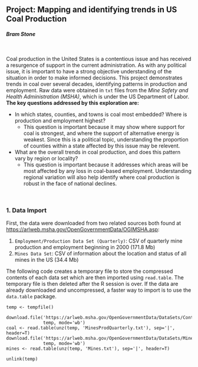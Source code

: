 Project: Mapping and identifying trends in US Coal Production
-------------------------------------------------------------

#### *Bram Stone*

 

Coal production in the United States is a contentious issue and has
received a resurgence of support in the current administration. As with
any political issue, it is important to have a strong objective
understanding of the situation in order to make informed decisions. This
project demonstrates trends in coal over several decades, identifying
patterns in production and employment. Raw data were obtained in `txt`
files from the *Mine Safety and Health Administration (MSHA)*, which is
under the US Department of Labor. **The key questions addressed by this
exploration are:**

-   In which states, counties, and towns is coal most embedded? Where is
    production and employment highest?
    -   This question is important because it may show where support for
        coal is strongest, and where the support of alternative energy
        is weakest. Since this is a political topic, understanding the
        proportion of counties within a state affected by this issue may
        be relevent.
-   What are the overall trends in coal production, and does this
    pattern vary by region or locality?
    -   This question is important because it addresses which areas will
        be most affected by any loss in coal-based employment.
        Understanding regional variation will also help identify where
        coal production is robust in the face of national declines.

 

### 1. Data Import

First, the data were downloaded from two related sources both found at
<https://arlweb.msha.gov/OpenGovernmentData/OGIMSHA.asp>:

1.  `Employment/Production Data Set (Quarterly)`: CSV of quarterly mine
    production and employment beginning in 2000 (171.8 Mb)
2.  `Mines Data Set`: CSV of information about the location and status
    of all mines in the US (34.4 Mb)

The following code creates a temporary file to store the compressed
contents of each data set which are then imported using `read.table`.
The temporary file is then deleted after the R session is over. If the
data are already downloaded and uncompressed, a faster way to import is
to use the `data.table` package.

    temp <- tempfile()

    download.file('https://arlweb.msha.gov/OpenGovernmentData/DataSets/ContractorProdQuarterly.zip', 
                  temp, mode='wb')
    coal <- read.table(unz(temp, 'MinesProdQuarterly.txt'), sep='|', header=T)
    download.file('https://arlweb.msha.gov/OpenGovernmentData/DataSets/Mines.zip', 
                  temp, mode='wb')
    mines <- read.table(unz(temp, 'Mines.txt'), sep='|', header=T)

    unlink(temp)
